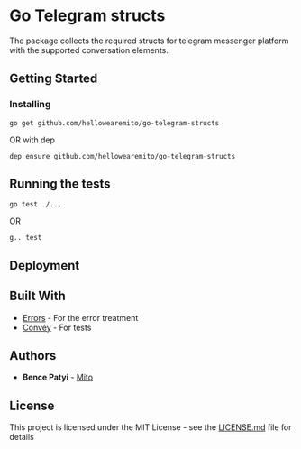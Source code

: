 # Go Telegram structs

The package collects the required structs for telegram messenger platform with the supported conversation elements.

## Getting Started

### Installing

```
go get github.com/hellowearemito/go-telegram-structs
```

OR with dep

```
dep ensure github.com/hellowearemito/go-telegram-structs
```

## Running the tests

```
go test ./...
```

OR 

```
g.. test
```

## Deployment

## Built With

* [Errors](https://www.github.com/pkg/errors) - For the error treatment
* [Convey](https://github.com/smartystreets/goconvey) - For tests

## Authors

* **Bence Patyi** -  [Mito](https://github.com/hellowearemito)

## License

This project is licensed under the MIT License - see the [LICENSE.md](LICENSE.md) file for details


